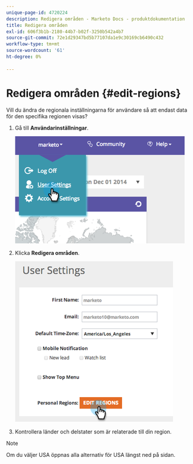 ```yaml
---
unique-page-id: 4720224
description: Redigera områden - Marketo Docs - produktdokumentation
title: Redigera områden
exl-id: 606f3b1b-2180-44b7-b02f-3250b542a4b7
source-git-commit: 72e1d29347bd5b77107da1e9c30169cb6490c432
workflow-type: tm+mt
source-wordcount: '61'
ht-degree: 0%

---
```


# Redigera områden {#edit-regions}

Vill du ändra de regionala inställningarna för användare så att endast data för den specifika regionen visas?

1. Gå till **Användarinställningar**.

   ![](assets/image2014-12-1-23-3a8-3a40.png)

1. Klicka **Redigera områden**.

   ![](assets/image2014-12-3-18-3a55-3a25.png)

1. Kontrollera länder och delstater som är relaterade till din region.

>[!NOTE]
>
>Om du väljer USA öppnas alla alternativ för USA längst ned på sidan.
